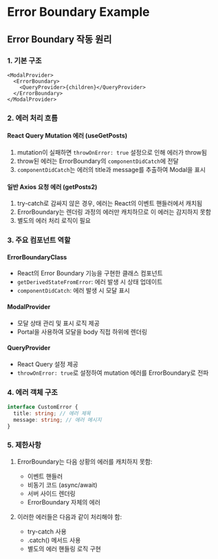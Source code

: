 # Error Boundary Example

## Error Boundary 작동 원리

### 1. 기본 구조

```tsx
<ModalProvider>
  <ErrorBoundary>
    <QueryProvider>{children}</QueryProvider>
  </ErrorBoundary>
</ModalProvider>
```

### 2. 에러 처리 흐름

#### React Query Mutation 에러 (useGetPosts)

1. mutation이 실패하면 `throwOnError: true` 설정으로 인해 에러가 throw됨
2. throw된 에러는 ErrorBoundary의 `componentDidCatch`에 전달
3. `componentDidCatch`는 에러의 title과 message를 추출하여 Modal을 표시

#### 일반 Axios 요청 에러 (getPosts2)

1. try-catch로 감싸지 않은 경우, 에러는 React의 이벤트 핸들러에서 캐치됨
2. ErrorBoundary는 렌더링 과정의 에러만 캐치하므로 이 에러는 감지하지 못함
3. 별도의 에러 처리 로직이 필요

### 3. 주요 컴포넌트 역할

#### ErrorBoundaryClass

- React의 Error Boundary 기능을 구현한 클래스 컴포넌트
- `getDerivedStateFromError`: 에러 발생 시 상태 업데이트
- `componentDidCatch`: 에러 발생 시 모달 표시

#### ModalProvider

- 모달 상태 관리 및 표시 로직 제공
- Portal을 사용하여 모달을 body 직접 하위에 렌더링

#### QueryProvider

- React Query 설정 제공
- `throwOnError: true`로 설정하여 mutation 에러를 ErrorBoundary로 전파

### 4. 에러 객체 구조

```typescript
interface CustomError {
  title: string; // 에러 제목
  message: string; // 에러 메시지
}
```

### 5. 제한사항

1. ErrorBoundary는 다음 상황의 에러를 캐치하지 못함:

   - 이벤트 핸들러
   - 비동기 코드 (async/await)
   - 서버 사이드 렌더링
   - ErrorBoundary 자체의 에러

2. 이러한 에러들은 다음과 같이 처리해야 함:
   - try-catch 사용
   - .catch() 메서드 사용
   - 별도의 에러 핸들링 로직 구현
